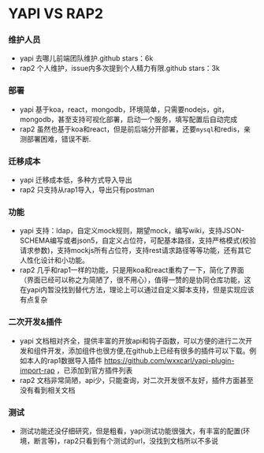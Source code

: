 # YAPI VS RAP2

### 维护人员
- yapi 去哪儿前端团队维护.github stars：6k
- rap2 个人维护，issue内多次提到个人精力有限.github stars：3k

### 部署
- yapi 基于koa，react，mongodb，环境简单，只需要nodejs，git，mongodb，甚至支持可视化部署，启动一个服务，填写配置后自动完成
- rap2 虽然也基于koa和react，但是前后端分开部署，还要`mysql`和redis，亲测部署困难，错误不断.

### 迁移成本
- yapi 迁移成本低，多种方式导入导出
- rap2 只支持从rap1导入，导出只有postman

### 功能
- yapi 支持：ldap，自定义mock规则，期望mock，编写wiki，支持JSON-SCHEMA编写或者json5，自定义占位符，可配基本路径，支持严格模式(校验请求参数)，支持mockjs所有占位符，支持rest请求路径等等功能，还有其它人性化设计和小功能。
- rap2 几乎和rap1一样的功能，只是用koa和react重构了一下，简化了界面（界面已经可以称之为简陋了，很不用心），值得一赞的是协同仓库功能，这在yapi内暂没找到替代方法，理论上可以通过自定义脚本支持，但是实现应该有点复杂

### 二次开发&插件
- yapi 文档相对齐全，提供丰富的开放api和钩子函数，可以方便的进行二次开发和组件开发，添加组件也很方便,在github上已经有很多的插件可以下载。例如本人的rap1数据导入插件 https://github.com/wxxcarl/yapi-plugin-import-rap ，已添加到官方插件列表
- rap2 文档非常简陋，api少，只能查询，对二次开发很不友好，插件方面甚至没有看到相关文档

### 测试
- 测试功能还没仔细研究，但是粗看，yapi测试功能很强大，有丰富的配置(环境，断言等)，rap2只看到有个测试的url，没找到文档所以不多说






<style>
    .page-header {
        display: none;
    }
</style>